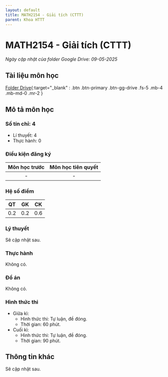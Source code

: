 ```yaml
---
layout: default
title: MATH2154 - Giải tích (CTTT)
parent: Khoa HTTT
---
```


# MATH2154 - Giải tích (CTTT)

*Ngày cập nhật của folder Google Drive: 09-05-2025*
## Tài liệu môn học

[Folder Drive](https://drive.google.com/drive/folders/1WyKgZ_QnUxEj80pTmkHkiXuse1_u3yoz?usp=drive_link){:target="_blank" : .btn .btn-primary .btn-gg-drive .fs-5 .mb-4 .mb-md-0 .mr-2 }

## Mô tả môn học

### Số tín chỉ: 4
- Lí thuyết: 4
- Thực hành: 0

### Điều kiện đăng ký

| Môn học trước | Môn học tiên quyết |  
|------|-----|  
| <center> - </center> | <center>-</center> |  

### Hệ số điểm

| QT | GK | CK |  
|------|-----|-----|  
| <center> 0.2 </center> | <center> 0.2 </center> | <center> 0.6 </center> |  

### Lý thuyết
Sẽ cập nhật sau.
### Thực hành

Không có.

### Đồ án

Không có.

### Hình thức thi

- Giữa kì:
  + Hình thức thi: Tự luận, đề đóng.
  + Thời gian: 60 phút.
- Cuối kì:
  + Hình thức thi: Tự luận, đề đóng.
  + Thời gian: 90 phút.

## Thông tin khác

Sẽ cập nhật sau.
